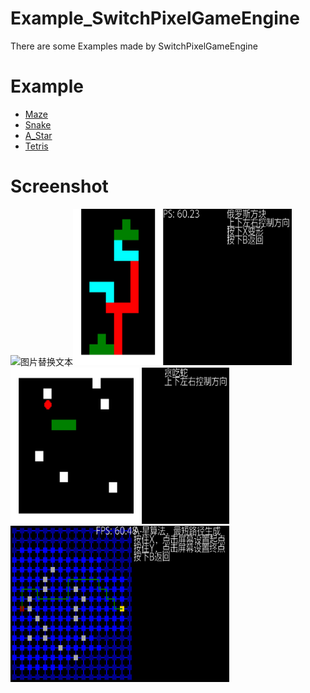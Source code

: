 # Example_SwitchPixelGameEngine

There are some Examples made by SwitchPixelGameEngine

# Example 

- [Maze](https://github.com/tiansongyu/Example_SwitchPixelGameEngine/tree/master/Maze/)
- [Snake](https://github.com/tiansongyu/Demo_SwitchPixelGameEngine/tree/master/Snake)
- [A_Star](https://github.com/tiansongyu/Demo_SwitchPixelGameEngine/tree/master/A_Star)
- [Tetris](https://github.com/tiansongyu/Demo_SwitchPixelGameEngine/tree/master/Tetris)

# Screenshot

<img src="https://github.com/tiansongyu/Example_SwitchPixelGameEngine/blob/master/image/Maze.gif" alt="图片替换文本" width="350" height="250" align="bottom" /><img src="https://github.com/tiansongyu/Demo_SwitchPixelGameEngine/blob/master/image/2020111519285900-DB1426D1DFD034027CECDE9C2DD914B8.jpg" alt="图片替换文本" width="350" height="250" align="bottom" /><img src="https://github.com/tiansongyu/Demo_SwitchPixelGameEngine/blob/master/image/2020111519290800-DB1426D1DFD034027CECDE9C2DD914B8.jpg" alt="图片替换文本" width="350" height="250" align="bottom" /><img src="https://github.com/tiansongyu/Demo_SwitchPixelGameEngine/blob/master/image/2020111519293000-DB1426D1DFD034027CECDE9C2DD914B8.jpg" alt="图片替换文本" width="350" height="250" align="bottom" />
